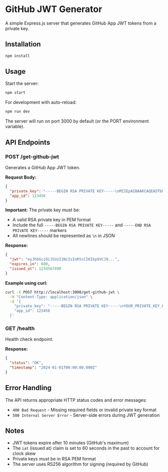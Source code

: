 # GitHub JWT Generator

A simple Express.js server that generates GitHub App JWT tokens from a private key.

## Installation

```bash
npm install
```

## Usage

Start the server:

```bash
npm start
```

For development with auto-reload:

```bash
npm run dev
```

The server will run on port 3000 by default (or the PORT environment variable).

## API Endpoints

### POST /get-github-jwt

Generates a GitHub App JWT token.

**Request Body:**
```json
{
  "private_key": "-----BEGIN RSA PRIVATE KEY-----\nMIIEpAIBAAKCAQEA5Tb8Us22XVDV5PPNbTbhOOAGpDvP9pq2FyMmbyp9kGzhG7x+\nk4/vaSX7VnefsmobCPfx9QjPN1Jj4Ig2vcSb5YNHBaPK7ogOQn5Ow2Wun2V/IRux\n...\n-----END RSA PRIVATE KEY-----",
  "app_id": 123456
}
```

**Important:** The private key must be:
- A valid RSA private key in PEM format
- Include the full `-----BEGIN RSA PRIVATE KEY-----` and `-----END RSA PRIVATE KEY-----` markers
- All newlines should be represented as `\n` in JSON

**Response:**
```json
{
  "jwt": "eyJhbGciOiJSUzI1NiIsInR5cCI6IkpXVCJ9...",
  "expires_in": 600,
  "issued_at": 1234567890
}
```

**Example using curl:**
```bash
curl -X POST http://localhost:3000/get-github-jwt \
  -H "Content-Type: application/json" \
  -d '{
    "private_key": "-----BEGIN RSA PRIVATE KEY-----\nYOUR_PRIVATE_KEY_HERE\n-----END RSA PRIVATE KEY-----",
    "app_id": 123456
  }'
```

### GET /health

Health check endpoint.

**Response:**
```json
{
  "status": "OK",
  "timestamp": "2024-01-01T00:00:00.000Z"
}
```

## Error Handling

The API returns appropriate HTTP status codes and error messages:

- `400 Bad Request` - Missing required fields or invalid private key format
- `500 Internal Server Error` - Server-side errors during JWT generation

## Notes

- JWT tokens expire after 10 minutes (GitHub's maximum)
- The `iat` (issued at) claim is set to 60 seconds in the past to account for clock skew
- Private keys must be in RSA PEM format
- The server uses RS256 algorithm for signing (required by GitHub)
